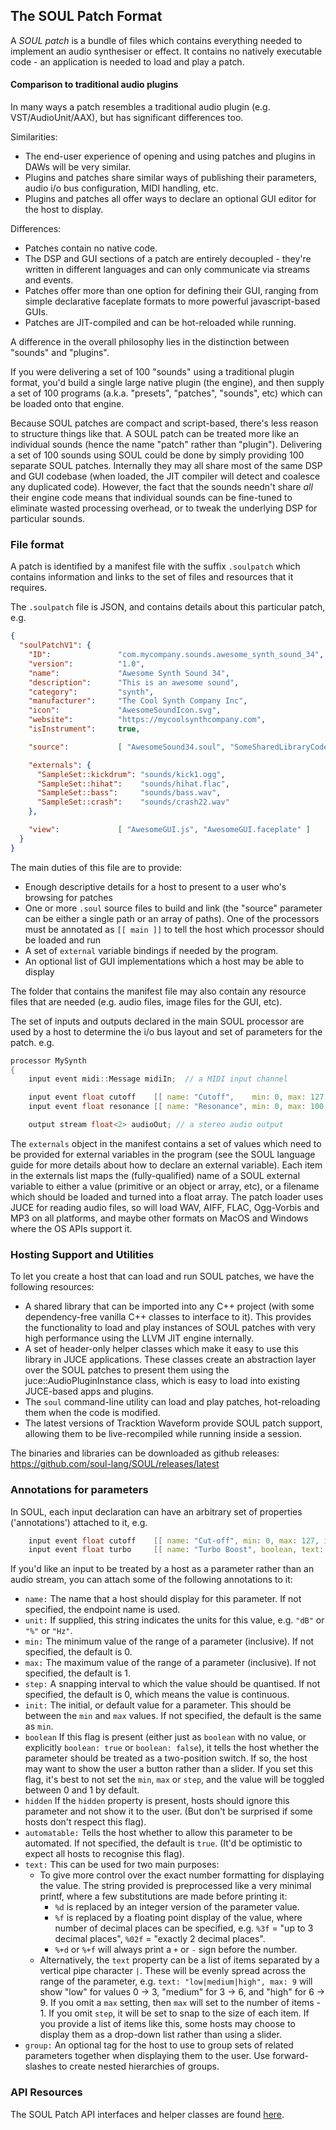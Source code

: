 ## The SOUL Patch Format

A *SOUL patch* is a bundle of files which contains everything needed to implement an audio synthesiser or effect. It contains no natively executable code - an application is needed to load and play a patch.

#### Comparison to traditional audio plugins

In many ways a patch resembles a traditional audio plugin (e.g. VST/AudioUnit/AAX), but has significant differences too.

Similarities:

- The end-user experience of opening and using patches and plugins in DAWs will be very similar.
- Plugins and patches share similar ways of publishing their parameters, audio i/o bus configuration, MIDI handling, etc.
- Plugins and patches all offer ways to declare an optional GUI editor for the host to display.

Differences:

- Patches contain no native code.
- The DSP and GUI sections of a patch are entirely decoupled - they're written in different languages and can only communicate via streams and events.
- Patches offer more than one option for defining their GUI, ranging from simple declarative faceplate formats to more powerful javascript-based GUIs.
- Patches are JIT-compiled and can be hot-reloaded while running.

A difference in the overall philosophy lies in the distinction between "sounds" and "plugins".

If you were delivering a set of 100 "sounds" using a traditional plugin format, you'd build a single large native plugin (the engine), and then supply a set of 100 programs (a.k.a. "presets", "patches", "sounds", etc) which can be loaded onto that engine.

Because SOUL patches are compact and script-based, there's less reason to structure things like that. A SOUL patch can be treated more like an individual sounds (hence the name "patch" rather than "plugin"). Delivering a set of 100 sounds using SOUL could be done by simply providing 100 separate SOUL patches. Internally they may all share most of the same DSP and GUI codebase (when loaded, the JIT compiler will detect and coalesce any duplicated code). However, the fact that the sounds needn't share *all* their engine code means that individual sounds can be fine-tuned to eliminate wasted processing overhead, or to tweak the underlying DSP for particular sounds.

### File format

A patch is identified by a manifest file with the suffix `.soulpatch` which contains information and links to the set of files and resources that it requires.

The `.soulpatch` file is JSON, and contains details about this particular patch, e.g.

```json
{
  "soulPatchV1": {
    "ID":               "com.mycompany.sounds.awesome_synth_sound_34",
    "version":          "1.0",
    "name":             "Awesome Synth Sound 34",
    "description":      "This is an awesome sound",
    "category":         "synth",
    "manufacturer":     "The Cool Synth Company Inc",
    "icon":             "AwesomeSoundIcon.svg",
    "website":          "https://mycoolsynthcompany.com",
    "isInstrument":     true,

    "source":           [ "AwesomeSound34.soul", "SomeSharedLibraryCode.soul" ],

    "externals": {
      "SampleSet::kickdrum": "sounds/kick1.ogg",
      "SampleSet::hihat":    "sounds/hihat.flac",
      "SampleSet::bass":     "sounds/bass.wav",
      "SampleSet::crash":    "sounds/crash22.wav"
    },

    "view":             [ "AwesomeGUI.js", "AwesomeGUI.faceplate" ]
  }
}
```

The main duties of this file are to provide:

- Enough descriptive details for a host to present to a user who's browsing for patches
- One or more `.soul` source files to build and link (the "source" parameter can be either a single path or an array of paths). One of the processors must be annotated as `[[ main ]]` to tell the host which processor should be loaded and run
- A set of `external` variable bindings if needed by the program.
- An optional list of GUI implementations which a host may be able to display

The folder that contains the manifest file may also contain any resource files that are needed (e.g. audio files, image files for the GUI, etc).

The set of inputs and outputs declared in the main SOUL processor are used by a host to determine the i/o bus layout and set of parameters for the patch. e.g.

```C++
processor MySynth
{
    input event midi::Message midiIn;  // a MIDI input channel

    input event float cutoff    [[ name: "Cutoff",    min: 0, max: 127, init: 80, unit: "semi", step: 0.1 ]];
    input event float resonance [[ name: "Resonance", min: 0, max: 100, init: 20, unit: "%",    step: 1   ]];

    output stream float<2> audioOut; // a stereo audio output
```

The `externals` object in the manifest contains a set of values which need to be provided for external variables in the program (see the SOUL language guide for more details about how to declare an external variable). Each item in the externals list maps the (fully-qualified) name of a SOUL external variable to either a value (primitive or an object or array, etc), or a filename which should be loaded and turned into a float array. The patch loader uses JUCE for reading audio files, so will load WAV, AIFF, FLAC, Ogg-Vorbis and MP3 on all platforms, and maybe other formats on MacOS and Windows where the OS APIs support it.

### Hosting Support and Utilities

To let you create a host that can load and run SOUL patches, we have the following resources:

- A shared library that can be imported into any C++ project (with some dependency-free vanilla C++ classes to interface to it). This provides the functionality to load and play instances of SOUL patches with very high performance using the LLVM JIT engine internally.
- A set of header-only helper classes which make it easy to use this library in JUCE applications. These classes create an abstraction layer over the SOUL patches to present them using the juce::AudioPluginInstance class, which is easy to load into existing JUCE-based apps and plugins.
- The `soul` command-line utility can load and play patches, hot-reloading them when the code is modified.
- The latest versions of Tracktion Waveform provide SOUL patch support, allowing them to be live-recompiled while running inside a session.

The binaries and libraries can be downloaded as github releases: https://github.com/soul-lang/SOUL/releases/latest


### Annotations for parameters

In SOUL, each input declaration can have an arbitrary set of properties ('annotations') attached to it, e.g.

```C++
    input event float cutoff    [[ name: "Cut-off", min: 0, max: 127, init: 80, unit: "semi", step: 0.1 ]];
    input event float turbo     [[ name: "Turbo Boost", boolean, text: "off|on" ]]
```

If you'd like an input to be treated by a host as a parameter rather than an audio stream, you can attach some of the following annotations to it:

- `name:` The name that a host should display for this parameter. If not specified, the endpoint name is used.
- `unit:` If supplied, this string indicates the units for this value, e.g. `"dB"` or `"%"` or `"Hz"`.
- `min:` The minimum value of the range of a parameter (inclusive). If not specified, the default is 0.
- `max:` The maximum value of the range of a parameter (inclusive). If not specified, the default is 1.
- `step:` A snapping interval to which the value should be quantised. If not specified, the default is 0, which means the value is continuous.
- `init:` The initial, or default value for a parameter. This should be between the `min` and `max` values. If not specified, the default is the same as `min`.
- `boolean` If this flag is present (either just as `boolean` with no value, or explicitly `boolean: true` or `boolean: false`), it tells the host whether the parameter should be treated as a two-position switch. If so, the host may want to show the user a button rather than a slider. If you set this flag, it's best to not set the `min`, `max` or `step`, and the value will be toggled between 0 and 1 by default.
- `hidden` If the `hidden` property is present, hosts should ignore this parameter and not show it to the user. (But don't be surprised if some hosts don't respect this flag).
- `automatable:` Tells the host whether to allow this parameter to be automated. If not specified, the default is `true`. (It'd be optimistic to expect all hosts to recognise this flag).
- `text:` This can be used for two main purposes:
  - To give more control over the exact number formatting for displaying the value. The string provided is preprocessed like a very minimal printf, where a few substitutions are made before printing it:
    - `%d` is replaced by an integer version of the parameter value.
    - `%f` is replaced by a floating point display of the value, where number of decimal places can be specified, e.g. `%3f` = "up to 3 decimal places", `%02f` = "exactly 2 decimal places".
    - `%+d` or `%+f` will always print a `+` or `-` sign before the number.
  - Alternatively, the `text` property can be a list of items separated by a vertical pipe character `|`. These will be evenly spread across the range of the parameter, e.g. `text: "low|medium|high", max: 9` will show "low" for values 0 -> 3, "medium" for 3 -> 6, and "high" for 6 -> 9. If you omit a `max` setting, then `max` will set to the number of items - 1. If you omit `step`, it will be set to snap to the size of each item. If you provide a list of items like this, some hosts may choose to display them as a drop-down list rather than using a slider.
- `group:` An optional tag for the host to use to group sets of related parameters together when displaying them to the user. Use forward-slashes to create nested hierarchies of groups.

### API Resources

The SOUL Patch API interfaces and helper classes are found [here](../include/soul/patch).